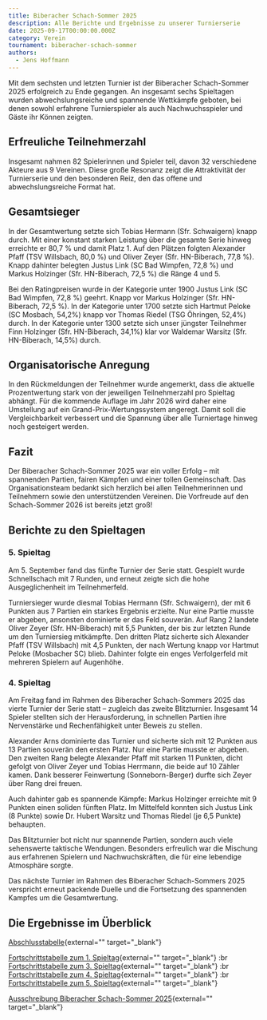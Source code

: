 ```yaml
---
title: Biberacher Schach-Sommer 2025
description: Alle Berichte und Ergebnisse zu unserer Turnierserie
date: 2025-09-17T00:00:00.000Z
category: Verein
tournament: biberacher-schach-sommer
authors:
  - Jens Hoffmann
---
```


Mit dem sechsten und letzten Turnier ist der Biberacher Schach-Sommer 2025 erfolgreich zu Ende gegangen. An insgesamt sechs Spieltagen wurden abwechslungsreiche und spannende Wettkämpfe geboten, bei denen sowohl erfahrene Turnierspieler als auch Nachwuchsspieler und Gäste ihr Können zeigten.

## Erfreuliche Teilnehmerzahl

Insgesamt nahmen 82 Spielerinnen und Spieler teil, davon 32 verschiedene Akteure aus 9 Vereinen. Diese große Resonanz zeigt die Attraktivität der Turnierserie und den besonderen Reiz, den das offene und abwechslungsreiche Format hat.

## Gesamtsieger

In der Gesamtwertung setzte sich Tobias Hermann (Sfr. Schwaigern) knapp durch. Mit einer konstant starken Leistung über die gesamte Serie hinweg erreichte er 80,7 % und damit Platz 1. Auf den Plätzen folgten Alexander Pfaff (TSV Willsbach, 80,0 %) und Oliver Zeyer (Sfr. HN-Biberach, 77,8 %).
Knapp dahinter belegten Justus Link (SC Bad Wimpfen, 72,8 %) und Markus Holzinger (Sfr. HN-Biberach, 72,5 %) die Ränge 4 und 5.

Bei den Ratingpreisen wurde in der Kategorie unter 1900 Justus Link (SC Bad Wimpfen, 72,8 %) geehrt. Knapp vor Markus Holzinger (Sfr. HN-Biberach, 72,5 %). In der Kategorie unter 1700 setzte sich Hartmut Peloke (SC Mosbach, 54,2%) knapp vor Thomas Riedel (TSG Öhringen, 52,4%) durch. In der Kategorie unter 1300 setzte sich unser jüngster Teilnehmer Finn Holzinger (Sfr. HN-Biberach, 34,1%) klar vor Waldemar Warsitz (Sfr. HN-Biberach, 14,5%) durch.

## Organisatorische Anregung

In den Rückmeldungen der Teilnehmer wurde angemerkt, dass die aktuelle Prozentwertung stark von der jeweiligen Teilnehmerzahl pro Spieltag abhängt. Für die kommende Auflage im Jahr 2026 wird daher eine Umstellung auf ein Grand-Prix-Wertungssystem angeregt. Damit soll die Vergleichbarkeit verbessert und die Spannung über alle Turniertage hinweg noch gesteigert werden.

## Fazit

Der Biberacher Schach-Sommer 2025 war ein voller Erfolg – mit spannenden Partien, fairen Kämpfen und einer tollen Gemeinschaft. Das Organisationsteam bedankt sich herzlich bei allen Teilnehmerinnen und Teilnehmern sowie den unterstützenden Vereinen. Die Vorfreude auf den Schach-Sommer 2026 ist bereits jetzt groß!

## Berichte zu den Spieltagen

### 5. Spieltag

Am 5. September fand das fünfte Turnier der Serie statt. Gespielt wurde Schnellschach mit 7 Runden, und erneut zeigte sich die hohe Ausgeglichenheit im Teilnehmerfeld.

Turniersieger wurde diesmal Tobias Hermann (Sfr. Schwaigern), der mit 6 Punkten aus 7 Partien ein starkes Ergebnis erzielte. Nur eine Partie musste er abgeben, ansonsten dominierte er das Feld souverän. Auf Rang 2 landete Oliver Zeyer (Sfr. HN-Biberach) mit 5,5 Punkten, der bis zur letzten Runde um den Turniersieg mitkämpfte. Den dritten Platz sicherte sich Alexander Pfaff (TSV Willsbach) mit 4,5 Punkten, der nach Wertung knapp vor Hartmut Peloke (Mosbacher SC) blieb. Dahinter folgte ein enges Verfolgerfeld mit mehreren Spielern auf Augenhöhe.

### 4. Spieltag

Am Freitag fand im Rahmen des Biberacher Schach-Sommers 2025 das vierte Turnier der Serie statt – zugleich das zweite Blitzturnier. Insgesamt 14 Spieler stellten sich der Herausforderung, in schnellen Partien ihre Nervenstärke und Rechenfähigkeit unter Beweis zu stellen.

Alexander Arns dominierte das Turnier und sicherte sich mit 12 Punkten aus 13 Partien souverän den ersten Platz. Nur eine Partie musste er abgeben. Den zweiten Rang belegte Alexander Pfaff mit starken 11 Punkten, dicht gefolgt von Oliver Zeyer und Tobias Herrmann, die beide auf 10 Zähler kamen. Dank besserer Feinwertung (Sonneborn-Berger) durfte sich Zeyer über Rang drei freuen.

Auch dahinter gab es spannende Kämpfe: Markus Holzinger erreichte mit 9 Punkten einen soliden fünften Platz. Im Mittelfeld konnten sich Justus Link (8 Punkte) sowie Dr. Hubert Warsitz und Thomas Riedel (je 6,5 Punkte) behaupten.

Das Blitzturnier bot nicht nur spannende Partien, sondern auch viele sehenswerte taktische Wendungen. Besonders erfreulich war die Mischung aus erfahrenen Spielern und Nachwuchskräften, die für eine lebendige Atmosphäre sorgte.

Das nächste Turnier im Rahmen des Biberacher Schach-Sommers 2025 verspricht erneut packende Duelle und die Fortsetzung des spannenden Kampfes um die Gesamtwertung.

## Die Ergebnisse im Überblick

[Abschlusstabelle](/assets/blog/20250829.biberacher-schachsommer-2025/abschlusstabelle-biberacher-schach-sommer-2025.pdf){external="" target="_blank"}

[Fortschrittstabelle zum 1. Spieltag](/assets/blog/20250829.biberacher-schachsommer-2025/biberacher-schach-sommer-2025-1.spieltag-fortschrittstabelle.pdf){external="" target="_blank"} :br
[Fortschrittstabelle zum 3. Spieltag](/assets/blog/20250829.biberacher-schachsommer-2025/biberacher-schach-sommer-2025-3.spieltag-fortschrittstabelle.pdf){external="" target="_blank"} :br
[Fortschrittstabelle zum 4. Spieltag](/assets/blog/20250829.biberacher-schachsommer-2025/biberacher-schach-sommer-2025-4.spieltag-fortschrittstabelle.pdf){external="" target="_blank"} :br
[Fortschrittstabelle zum 5. Spieltag](/assets/blog/20250829.biberacher-schachsommer-2025/biberacher-schach-sommer-2025-5.spieltag-fortschrittstabelle.pdf){external="" target="_blank"}

[Ausschreibung Biberacher Schach-Sommer 2025](/assets/blog/20250829.biberacher-schachsommer-2025/ausschreibung-biberacher-schach-sommer-2025.pdf){external="" target="_blank"}
